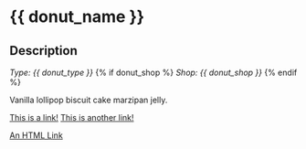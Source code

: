 # {{ donut_name }}

## Description

_Type: {{ donut_type }}_
{% if donut_shop %}
_Shop: {{ donut_shop }}_
{% endif %}

Vanilla lollipop biscuit cake marzipan jelly.

[This is a link!](https://www.example.com)
[This is another link!](https://www.example.com/?foo=bar)

<a href="https://www.example.com/html">An HTML Link</a>
